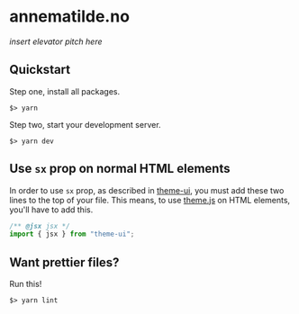 # annematilde.no

_insert elevator pitch here_

## Quickstart

Step one, install all packages.

```shell
$> yarn
```

Step two, start your development server.

```shell
$> yarn dev
```

## Use `sx` prop on normal HTML elements

In order to use `sx` prop, as described in [theme-ui](https://theme-ui.com), you must add these two lines to the top of your file. This means, to use [theme.js](src/theme.js) on HTML elements, you'll have to add this.

```javascript
/** @jsx jsx */
import { jsx } from "theme-ui";
```

## Want prettier files?

Run this!

```shell
$> yarn lint
```

